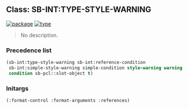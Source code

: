 ## Class: SB-INT:TYPE-STYLE-WARNING
[![package](https://img.shields.io/badge/Package-SB--INT-5f9ea0.svg?style=social&colorA=999999)](../) [![type](https://img.shields.io/badge/Type-Class-5f9ea0.svg?style=social&colorA=999999)](../#class) 

> No description.

### Precedence list
```cl
(sb-int:type-style-warning sb-int:reference-condition
 sb-int:simple-style-warning simple-condition style-warning warning
 condition sb-pcl::slot-object t)
```
### Initargs
```cl
(:format-control :format-arguments :references)
```
